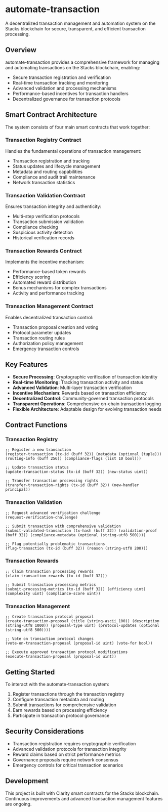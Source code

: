 # automate-transaction

A decentralized transaction management and automation system on the Stacks blockchain for secure, transparent, and efficient transaction processing.

## Overview

automate-transaction provides a comprehensive framework for managing and automating transactions on the Stacks blockchain, enabling:

- Secure transaction registration and verification
- Real-time transaction tracking and monitoring
- Advanced validation and processing mechanisms
- Performance-based incentives for transaction handlers
- Decentralized governance for transaction protocols

## Smart Contract Architecture

The system consists of four main smart contracts that work together:

### Transaction Registry Contract
Handles the fundamental operations of transaction management:
- Transaction registration and tracking
- Status updates and lifecycle management
- Metadata and routing capabilities
- Compliance and audit trail maintenance
- Network transaction statistics

### Transaction Validation Contract
Ensures transaction integrity and authenticity:
- Multi-step verification protocols
- Transaction submission validation
- Compliance checking
- Suspicious activity detection
- Historical verification records

### Transaction Rewards Contract
Implements the incentive mechanism:
- Performance-based token rewards
- Efficiency scoring
- Automated reward distribution
- Bonus mechanisms for complex transactions
- Activity and performance tracking

### Transaction Management Contract
Enables decentralized transaction control:
- Transaction proposal creation and voting
- Protocol parameter updates
- Transaction routing rules
- Authorization policy management
- Emergency transaction controls

## Key Features

- **Secure Processing**: Cryptographic verification of transaction identity
- **Real-time Monitoring**: Tracking transaction activity and status
- **Advanced Validation**: Multi-layer transaction verification
- **Incentive Mechanism**: Rewards based on transaction efficiency
- **Decentralized Control**: Community-governed transaction protocols
- **Transparent Operations**: Comprehensive on-chain transaction logging
- **Flexible Architecture**: Adaptable design for evolving transaction needs

## Contract Functions

### Transaction Registry

```clarity
;; Register a new transaction
(register-transaction (tx-id (buff 32)) (metadata (optional (tuple))) (routing-info (buff 256)) (compliance-flags (list 10 bool)))

;; Update transaction status
(update-transaction-status (tx-id (buff 32)) (new-status uint))

;; Transfer transaction processing rights
(transfer-transaction-rights (tx-id (buff 32)) (new-handler principal))
```

### Transaction Validation

```clarity
;; Request advanced verification challenge
(request-verification-challenge)

;; Submit transaction with comprehensive validation
(submit-validated-transaction (tx-hash (buff 32)) (validation-proof (buff 32)) (compliance-metadata (optional (string-utf8 500))))

;; Flag potentially problematic transactions
(flag-transaction (tx-id (buff 32)) (reason (string-utf8 200)))
```

### Transaction Rewards

```clarity
;; Claim transaction processing rewards
(claim-transaction-rewards (tx-id (buff 32)))

;; Submit transaction processing metrics
(submit-processing-metrics (tx-id (buff 32)) (efficiency uint) (complexity uint) (compliance-score uint))
```

### Transaction Management

```clarity
;; Create transaction protocol proposal
(create-transaction-proposal (title (string-ascii 100)) (description (string-utf8 1000)) (proposal-type uint) (protocol-updates (optional (string-utf8 500))))

;; Vote on transaction protocol changes
(vote-on-transaction-proposal (proposal-id uint) (vote-for bool))

;; Execute approved transaction protocol modifications
(execute-transaction-proposal (proposal-id uint))
```

## Getting Started

To interact with the automate-transaction system:

1. Register transactions through the transaction registry
2. Configure transaction metadata and routing
3. Submit transactions for comprehensive validation
4. Earn rewards based on processing efficiency
5. Participate in transaction protocol governance

## Security Considerations

- Transaction registration requires cryptographic verification
- Advanced validation protocols for transaction integrity
- Reward claims based on strict performance metrics
- Governance proposals require network consensus
- Emergency controls for critical transaction scenarios

## Development

This project is built with Clarity smart contracts for the Stacks blockchain. Continuous improvements and advanced transaction management features are ongoing.